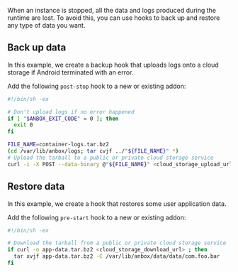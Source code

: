 When an instance is stopped, all the data and logs produced during the runtime are lost. To avoid this, you can use hooks to back up and restore any type of data you want.

## Back up data

In this example, we create a backup hook that uploads logs onto a cloud storage if Android terminated with an error.

Add the following `post-stop` hook to a new or existing addon:
```bash
#!/bin/sh -ex

# Don't upload logs if no error happened
if [ "$ANBOX_EXIT_CODE" = 0 ]; then
  exit 0
fi

FILE_NAME=container-logs.tar.bz2
(cd /var/lib/anbox/logs; tar cvjf ../"${FILE_NAME}" *)
# Upload the tarball to a public or private cloud storage service
curl -i -X POST --data-binary @"${FILE_NAME}" <cloud_storage_upload_url>
```

## Restore data

In this example, we create a hook that restores some user application data.

Add the following `pre-start` hook to a new or existing addon:
```bash
#!/bin/sh -ex

# Download the tarball from a public or private cloud storage service
if curl -o app-data.tar.bz2 <cloud_storage_download_url> ; then
  tar xvjf app-data.tar.bz2 -C /var/lib/anbox/data/data/com.foo.bar
fi
```
